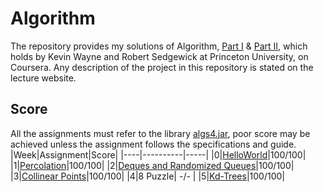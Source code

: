 # Algorithm

The repository provides my solutions of Algorithm, [Part I](https://www.coursera.org/learn/algorithms-part1?) & [Part II](https://www.coursera.org/learn/algorithms-part2?), which holds by Kevin Wayne and Robert Sedgewick at Princeton University, on Coursera.
Any description of the project in this repository is stated on the lecture website.

## Score
All the assignments must refer to the library [algs4.jar](https://algs4.cs.princeton.edu/code/), poor score may be achieved unless the assignment follows the specifications and guide.
|Week|Assignment|Score|
|----|----------|-----|
|0|[HelloWorld](https://github.com/Pandede/Algorithm/tree/master/HelloWorld)|100/100|
|1|[Percolation](https://github.com/Pandede/Algorithm/tree/master/Percolation)|100/100|
|2|[Deques and Randomized Queues](https://github.com/Pandede/Algorithm/tree/master/Queues)|100/100|
|3|[Collinear Points](https://github.com/Pandede/Algorithm/tree/master/CollinearPoints)|100/100|
|4|8 Puzzle| -/- |
|5|[Kd-Trees](https://github.com/Pandede/Algorithm/tree/master/KdTree)|100/100|

